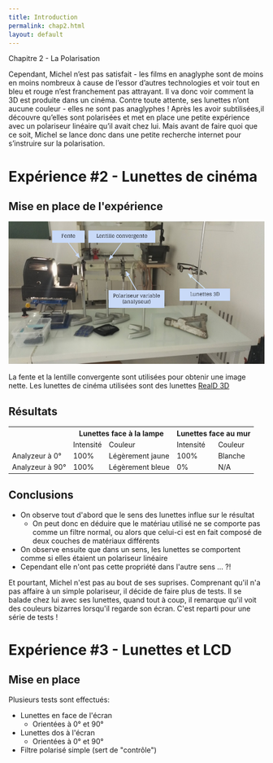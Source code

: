 ```yaml
---
title: Introduction
permalink: chap2.html
layout: default
---
```


<div class="title-box">Chapitre 2 - La Polarisation</div>

  Cependant, Michel n’est pas satisfait - les films en anaglyphe sont de moins en moins nombreux à cause de l’essor d’autres technologies et voir tout en bleu et rouge n’est franchement pas attrayant. Il va donc voir comment la 3D est produite dans un cinéma. Contre toute attente, ses lunettes n’ont aucune couleur - elles ne sont pas anaglyphes ! Après les avoir subtilisées,il découvre qu’elles sont polarisées et met en place une petite expérience avec un polariseur linéaire qu’il avait chez lui. Mais avant de faire quoi que ce soit, Michel se lance donc dans une petite recherche internet pour s’instruire sur la polarisation.

<div class="experience">
  <h1>Expérience #2 - Lunettes de cinéma</h1>
  <h2>Mise en place de l'expérience</h2>
  <img src="assets/img/experience-polarisation.png">
  
  La fente et la lentille convergente sont utilisées pour obtenir une image nette.
  Les lunettes de cinéma utilisées sont des lunettes [RealD 3D](https://en.wikipedia.org/wiki/RealD_3D)
  
  <h2>Résultats</h2>
  <table>
	<tr>
		<th rowspan="2"></th>
		<th colspan="2">Lunettes face à la lampe</th>
		<th colspan="2">Lunettes face au mur</th>
	</tr>
	<tr>
		<td>Intensité</td>
		<td>Couleur</td>
		<td>Intensité</td>
		<td>Couleur</td>
	</tr>
	<tr>
		<td>Analyzeur à 0°</td>
		<td>100%</td>
		<td>Légèrement jaune</td>
		<td>100%</td>
		<td>Blanche</td>
	</tr>
	<tr>
		<td>Analyzeur à 90°</td>
		<td>100% </td>
		<td>Légèrement bleue</td>
		<td>0%</td>
		<td>N/A</td>
	</tr>
  </table>
  
  <h2>Conclusions</h2>
  
  
  - On observe tout d'abord que le sens des lunettes influe sur le résultat
    - On peut donc en déduire que le matériau utilisé ne se comporte pas comme un filtre normal, ou alors que celui-ci est en fait composé de deux couches de matériaux différents
  - On observe ensuite que dans un sens, les lunettes se comportent comme si elles étaient un polariseur linéaire
  - Cependant elle n'ont pas cette propriété dans l'autre sens ... ?! 
</div>

Et pourtant, Michel n'est pas au bout de ses suprises. Comprenant qu'il n'a pas affaire à un simple polariseur, il décide de faire plus de tests. Il se balade chez lui avec ses lunettes, quand tout à coup, il remarque qu'il voit des couleurs bizarres lorsqu'il regarde son écran. C'est reparti pour une série de tests !

<div class="experience">
	<h1>Expérience #3 - Lunettes et LCD</h1>
	<h2>Mise en place</h2>

Plusieurs tests sont effectués:
  - Lunettes en face de l'écran
	- Orientées à 0° et 90°
  - Lunettes dos à l'écran
    - Orientées à 0° et 90°
  - Filtre polarisé simple (sert de "contrôle")

</div>
